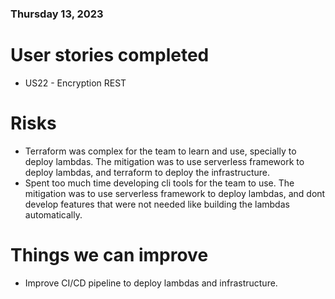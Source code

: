 ### Thursday 13, 2023

# User stories completed
- US22 - Encryption REST

# Risks
- Terraform was complex for the team to learn and use, specially to deploy lambdas. The mitigation was to use serverless framework to deploy lambdas, and terraform to deploy the infrastructure.
- Spent too much time developing cli tools for the team to use. The mitigation was to use serverless framework to deploy lambdas, and dont develop features that were not needed like building the lambdas automatically.

# Things we can improve
- Improve CI/CD pipeline to deploy lambdas and infrastructure.